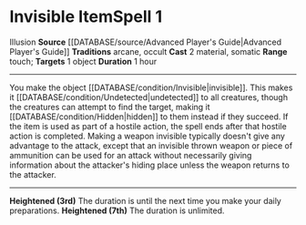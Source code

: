 ﻿---
actions: '[two-actions]'
area: null
bloodline: null
component:
- Material
- Somatic
cost: null
deity: null
domain: null
duration: 1 hour
element: null
heighten: 3rd, 7th
heighten_level: 1, 3, 7
id: '700'
lesson: null
level: '1'
mystery: null
name: Invisible Item
patron_theme: null
range: touch
rarity: Common
requirement: null
rus_type_level: null
saving_throw: null
school: Illusion
source: '[[DATABASE/source/Advanced Player''s Guide|Advanced Player''s Guide]]'
target: 1 object
tradition:
- Arcane
- Occult
trait:
- '[[DATABASE/trait/Illusion|Illusion]]'
trigger: null
type: Spell

---
# Invisible Item<span class="item-type">Spell 1</span>

<span class="item-trait">Illusion</span>
**Source** [[DATABASE/source/Advanced Player's Guide|Advanced Player's Guide]] 
**Traditions** arcane, occult
**Cast** <span class="action-icon">2</span> material, somatic
**Range** touch; **Targets** 1 object
**Duration** 1 hour

---
You make the object [[DATABASE/condition/Invisible|invisible]]. This makes it [[DATABASE/condition/Undetected|undetected]] to all creatures, though the creatures can attempt to find the target, making it [[DATABASE/condition/Hidden|hidden]] to them instead if they succeed. If the item is used as part of a hostile action, the spell ends after that hostile action is completed. Making a weapon invisible typically doesn't give any advantage to the attack, except that an invisible thrown weapon or piece of ammunition can be used for an attack without necessarily giving information about the attacker's hiding place unless the weapon returns to the attacker.

---
**Heightened (3rd)** The duration is until the next time you make your daily preparations.
**Heightened (7th)** The duration is unlimited.